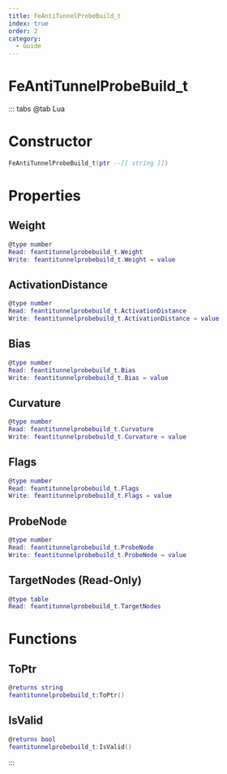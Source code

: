 ```yaml
---
title: FeAntiTunnelProbeBuild_t
index: true
order: 2
category:
  - Guide
---
```


# FeAntiTunnelProbeBuild_t

::: tabs
@tab Lua
# Constructor
```lua
FeAntiTunnelProbeBuild_t(ptr --[[ string ]])
```
# Properties
## Weight 
```lua
@type number
Read: feantitunnelprobebuild_t.Weight
Write: feantitunnelprobebuild_t.Weight = value
```
## ActivationDistance 
```lua
@type number
Read: feantitunnelprobebuild_t.ActivationDistance
Write: feantitunnelprobebuild_t.ActivationDistance = value
```
## Bias 
```lua
@type number
Read: feantitunnelprobebuild_t.Bias
Write: feantitunnelprobebuild_t.Bias = value
```
## Curvature 
```lua
@type number
Read: feantitunnelprobebuild_t.Curvature
Write: feantitunnelprobebuild_t.Curvature = value
```
## Flags 
```lua
@type number
Read: feantitunnelprobebuild_t.Flags
Write: feantitunnelprobebuild_t.Flags = value
```
## ProbeNode 
```lua
@type number
Read: feantitunnelprobebuild_t.ProbeNode
Write: feantitunnelprobebuild_t.ProbeNode = value
```
## TargetNodes (Read-Only)
```lua
@type table
Read: feantitunnelprobebuild_t.TargetNodes
```
# Functions
## ToPtr
```lua
@returns string
feantitunnelprobebuild_t:ToPtr()
```
## IsValid
```lua
@returns bool
feantitunnelprobebuild_t:IsValid()
```

:::